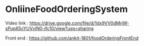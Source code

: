 # OnliineFoodOrderingSystem

Video link :
https://drive.google.com/file/d/1dx9VV0dMrjW-sPup65cYUVvlN0-ifc10/view?usp=sharing

Front end :
https://github.com/ankit-1801/foodOrderingFrontEnd
